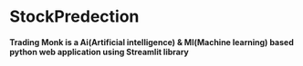 ﻿# StockPredection

<h4>Trading Monk is a Ai(Artificial intelligence) & Ml(Machine learning) based python web application using Streamlit library <h4>